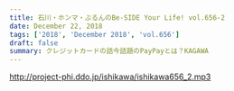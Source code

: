 ```yaml
---
title: 石川・ホンマ・ぶるんのBe-SIDE Your Life! vol.656-2
date: December 22, 2018
tags: ['2018', 'December 2018', 'vol.656']
draft: false
summary: クレジットカードの話今話題のPayPayとは？KAGAWA
---
```


http://project-phi.ddo.jp/ishikawa/ishikawa656_2.mp3
